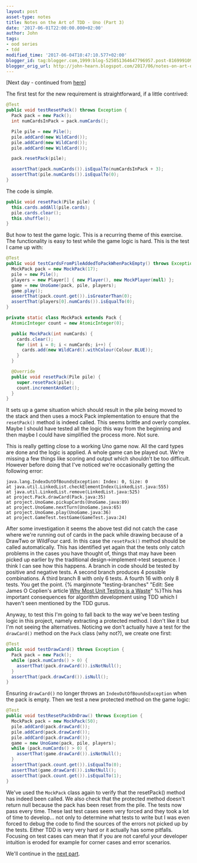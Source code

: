 ```yaml
---
layout: post
asset-type: notes
title: Notes on the Art of TDD - Uno (Part 3)
date: '2017-06-01T22:00:00.000+02:00'
author: John
tags:
- ood series
- tdd
modified_time: '2017-06-04T10:47:10.577+02:00'
blogger_id: tag:blogger.com,1999:blog-525051364647796957.post-8169991096469027570
blogger_orig_url: http://john-hearn.blogspot.com/2017/06/notes-on-art-of-tdd-uno-part-3.html
---
```


[Next day - continued from [here](notes-on-art-of-tdd-uno-part-2.html)]

The first test for the new requirement is straightforward, if a little contrived:

```java
@Test
public void testResetPack() throws Exception {
  Pack pack = new Pack();
  int numCardsInPack = pack.numCards();

  Pile pile = new Pile();
  pile.addCard(new WildCard());
  pile.addCard(new WildCard());
  pile.addCard(new WildCard());

  pack.resetPack(pile);

  assertThat(pack.numCards()).isEqualTo(numCardsInPack + 3);
  assertThat(pile.numCards()).isEqualTo(0);
}
```

The code is simple.

```java
public void resetPack(Pile pile) {
  this.cards.addAll(pile.cards);
  pile.cards.clear();
  this.shuffle();
}
```

But how to test the game logic. This is a recurring theme of this exercise. The functionality is easy to test while the game logic is hard. This is the test I came up with:

```java
@Test
public void testCardsFromPileAddedToPackWhenPackEmpty() throws Exception {
  MockPack pack = new MockPack(17);
  pile = new Pile();
  players = new Player[] { new Player(), new MockPlayer(null) };
  game = new UnoGame(pack, pile, players);
  game.play();
  assertThat(pack.count.get()).isGreaterThan(0);
  assertThat(players[0].numCards()).isEqualTo(0);
}

private static class MockPack extends Pack {
  AtomicInteger count = new AtomicInteger(0);

  public MockPack(int numCards) {
    cards.clear();
    for (int i = 0; i < numCards; i++) {
      cards.add(new WildCard().withColour(Colour.BLUE));
    }
  }

  @Override
  public void resetPack(Pile pile) {
    super.resetPack(pile);
    count.incrementAndGet();
  }
}
```

It sets up a game situation which should result in the pile being moved to the stack and then uses a mock Pack implementation to ensure that the `resetPack()` method is indeed called. This seems brittle and overly complex. Maybe I should have tested all the logic this way from the beginning and then maybe I could have simplified the process more. Not sure.

This is really getting close to a working Uno game now. All the card types are done and the logic is applied. A whole game can be played out. We're missing a few things like scoring and output which shouldn't be too difficult. However before doing that I've noticed we're occasionally getting the following error:

```
java.lang.IndexOutOfBoundsException: Index: 0, Size: 0
at java.util.LinkedList.checkElementIndex(LinkedList.java:555)
at java.util.LinkedList.remove(LinkedList.java:525)
at project.Pack.drawCard(Pack.java:35)
at project.UnoGame.pickupCards(UnoGame.java:89)
at project.UnoGame.nextTurn(UnoGame.java:65)
at project.UnoGame.play(UnoGame.java:36)
at project.GameTest.testGame(GameTest.java:24)
```

After some investigation it seems the above test did not catch the case where we're running out of cards in the pack while drawing because of a DrawTwo or WildFour card. In this case the `resetPack()` method should be called automatically. This has identified yet again that the tests only catch problems in the cases you have thought of, things that may have been picked up earlier by the traditional design->implement->test sequence. I think I can see how this happens. A branch in code should be tested by positive and negative tests. A second branch produces 4 possible combinations. A third branch 8 with only 6 tests. A fourth 16 with only 8 tests. You get the point. {% marginnote "testing-branches" "Edit: See James O Coplien's article [Why Most Unit Testing is a Waste](http://rbcs-us.com/documents/Why-Most-Unit-Testing-is-Waste.pdf)" %}This has important consequences for algorithm development using TDD which I haven't seen mentioned by the TDD gurus.

Anyway, to test this I'm going to fall back to the way we've been testing logic in this project, namely extracting a protected method. I don't like it but I'm not seeing the alternatives. Noticing we don't actually have a test for the `drawCard()` method on the `Pack` class (why not?), we create one first:

```java
@Test
public void testDrawCard() throws Exception {
  Pack pack = new Pack();
  while (pack.numCards() > 0) {
    assertThat(pack.drawCard()).isNotNull();
  }
  assertThat(pack.drawCard()).isNull();
}
```

Ensuring `drawCard()` no longer throws an `IndexOutOfBoundsException` when the pack is empty. Then we test a new protected method on the game logic:

```java
@Test
public void testResetPackOnDraw() throws Exception {
  MockPack pack = new MockPack(50);
  pile.addCard(pack.drawCard());
  pile.addCard(pack.drawCard());
  pile.addCard(pack.drawCard());
  game = new UnoGame(pack, pile, players);
  while (pack.numCards() > 0) {
    assertThat(game.drawCard()).isNotNull();
  }
  assertThat(pack.count.get()).isEqualTo(0);
  assertThat(game.drawCard()).isNotNull();
  assertThat(pack.count.get()).isEqualTo(1);
}
```

We've used the `MockPack` class again to verify that the resetPack() method has indeed been called. We also check that the protected method doesn't return null because the pack has been reset from the pile. The tests now pass every time. These last test cases seem very forced and they took a lot of time to develop... not only to determine what tests to write but I was even forced to debug the code to find the sources of the errors not picked up by the tests. Either TDD is very very hard or it actually has some pitfalls. Focusing on test cases can mean that if you are not careful your developer intuition is eroded for example for corner cases and error scenarios.

We'll continue in the [next part](notes-on-art-of-tdd-uno-part-4.html).